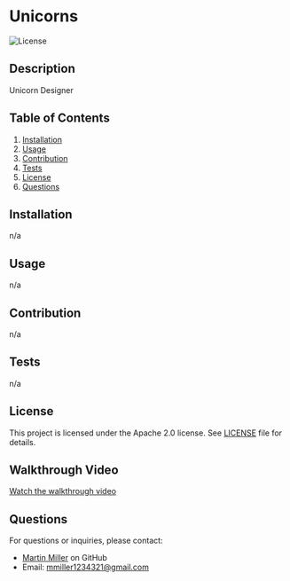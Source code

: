 
# Unicorns

![License](https://img.shields.io/badge/License-Apache%202.0-blue.svg)

## Description
Unicorn Designer

## Table of Contents
1. [Installation](#installation)
2. [Usage](#usage)
3. [Contribution](#contribution)
4. [Tests](#tests)
5. [License](#license)
6. [Questions](#questions)

## Installation
n/a

## Usage
n/a

## Contribution
n/a

## Tests
n/a

## License
This project is licensed under the Apache 2.0 license. See [LICENSE](LICENSE) file for details.

## Walkthrough Video
[Watch the walkthrough video](undefined)

## Questions
For questions or inquiries, please contact:
- [Martin Miller](https://github.com/mmiller1234321) on GitHub
- Email: mmiller1234321@gmail.com
